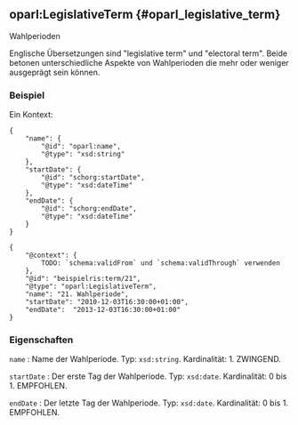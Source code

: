 oparl:LegislativeTerm {#oparl_legislative_term}
---------------------

Wahlperioden

Englische Übersetzungen sind "legislative term" und "electoral term".
Beide betonen unterschiedliche Aspekte von Wahlperioden
die mehr oder weniger ausgeprägt sein können.

### Beispiel ###

Ein Kontext:

~~~~~  {#legislative_term_ex1 .json}
{
    "name": {
        "@id": "oparl:name",
        "@type": "xsd:string"
    },
    "startDate": {
        "@id": "schorg:startDate",
        "@type": "xsd:dateTime"
    },
    "endDate": {
        "@id": "schorg:endDate",
        "@type": "xsd:dateTime"
    }   
}
~~~~~


~~~~~  {#legislative_term_ex2 .json}
{
    "@context": {
        TODO: `schema:validFrom` und `schema:validThrough` verwenden
    },
    "@id": "beispielris:term/21",
    "@type": "oparl:LegislativeTerm",
    "name": "21. Wahlperiode",
    "startDate": "2010-12-03T16:30:00+01:00",
    "endDate":  "2013-12-03T16:30:00+01:00"
}
~~~~~

### Eigenschaften

`name`
:   Name der Wahlperiode.
    Typ: `xsd:string`.
    Kardinalität: 1.
    ZWINGEND.

`startDate`
:   Der erste Tag der Wahlperiode.
    Typ: `xsd:date`.
    Kardinalität: 0 bis 1.
    EMPFOHLEN.

`endDate`
:   Der letzte Tag der Wahlperiode.
    Typ: `xsd:date`.
    Kardinalität: 0 bis 1.
    EMPFOHLEN.

